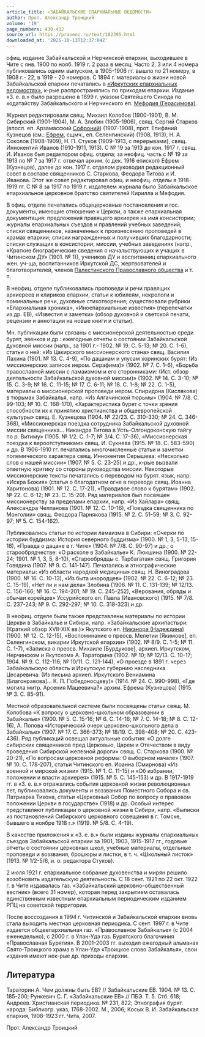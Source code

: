 ```yaml
---
article_title: «ЗАБАЙКАЛЬСКИЕ ЕПАРХИАЛЬНЫЕ ВЕДОМОСТИ»
author: Прот. Александр Троицкий
volume: '19'
page_numbers: 430-432
source_url: https://pravenc.ru/text/182395.html
downloaded_at: '2025-10-13T12:37:04Z'
---
```


офиц. издание Забайкальской и Нерчинской епархии, выходившее в Чите с янв. 1900 по нояб. 1919 г. 2 раза в месяц. Часто 2, 3 или 4 номера публиковались одним выпуском, в 1905-1906 гг. вышло по 21 номеру, в 1908 г.- 22, в 1919 - 20 номеров. С 1894 г. материалы о жизни новой Забайкальской епархии печатались в [«Иркутских епархиальных ведомостях»](<https://pravenc.ru/text/ Иркутских епархиальных ведомостях .html>), к-рые распространялись по приходам епархии. Издание «З. е. в.» было разрешено в 1899 г. указом Святейшего Синода по ходатайству Забайкальского и Нерчинского еп. [Мефодия (Герасимова)](<https://pravenc.ru/text/Мефодия (Герасимова).html>).

Журнал редактировали свящ. Михаил Колобов (1900-1901), В. М. Сибирский (1901-1904), М. А. Злобин (1905-1906), свящ. Сергий Старков (впосл. еп. Арзамасский [Софроний](https://pravenc.ru/text/Софроний.html)) (1907-1908), прот. Епифаний Кузнецов (см.: [Ефрем](https://pravenc.ru/text/Ефрем.html), сщмч., еп. Селенгинский) (1908, 1913), Н. А. Соколов (1908-1909), Н. П. Стуков (1909-1913, с перерывами), свящ. Иннокентий Иванов (1910-1911, 1913). С № 19 за 1913 до кон. 1917 г. свящ. И. Иванов был редактором офиц. отдела; за неофиц. часть с № 19 за 1913 по № 7 за 1917 г. отвечал архим. (с дек. 1916 епископ) Ефрем (Кузнецов), далее до кон. 1917 г. отделом руководил редакционный совет в составе священников С. Старкова, Феодора Титова и И. Иванова. Этот же совет редактировал офиц. и неофиц. отделы в 1918-1919 гг. С № 8 за 1917 по 1919 г. издателем журнала было Забайкальское епархиальное церковное братство святителей Кирилла и Мефодия.

В офиц. отделе печатались общецерковные постановления и гос. документы, имеющие отношение к Церкви, а также епархиальная документация: предложения правящего архиерея на имя консистории; журналы епархиальных съездов и правлений учебных заведений; списки священников, назначенных к произнесению проповедей в храмах епархии; списки награжденных и получивших благодарности; списки служащих в консистории, миссии, учебных заведениях (напр., «Краткие биографические сведения о начальствующих и учащих в Читинском ДУ» (1901. № 1)), учеников ДУ и воспитанниц епархиального жен. уч-ща, воспитанников Иркутской ДС, жертвователей и благотворителей, членов [Палестинского Православного общества](<https://pravenc.ru/text/Палестинского Православного общества.html>) и т. п.

В неофиц. отделе публиковались проповеди и речи правящих архиереев и клириков епархии, статьи к юбилеям, некрологи и поминальные речи, духовные стихотворения; существовали рубрики «Епархиальная хроника», «Иноепархиальные известия» (перепечатки из др. ЕВ), «Известия и заметки» (обзор духовной и светской печати, рецензии и аннотации на новые книги и статьи).

Мн. публикации были связаны с миссионерской деятельностью среди бурят, эвенков и др.: ежегодные отчеты о состоянии Забайкальской духовной миссии (напр., за 1901 г.- 1902. № 19. С. 5-13; № 20. С. 1-6), статьи о ней: «Из Цакирского миссионерского стана» свящ. Василия Лахина (1901. № 13. С. 4-9), «По дацанам и улусам хоринских бурят: (Из миссионерских записок иером. Серафима)» (1902. № 7. С. 1-6), «Борьба православной миссии с ламаизмом и его сторонниками: (Ист. обзор деятельности Забайкальской духовной миссии)» (1902. № 14. С. 3-10; № 15. С. 3-9; № 16. С. 11-15; № 17. С. 6-11; № 18. С. 1-8; № 22. С. 1-5), материалы о миссионерской проповеди иером. Спиридона (Кислякова) в тюрьмах Забайкалья, напр. «Из Алгачинской тюрьмы» (1904. № 7/8. С. 99-103; № 10. С. 168-170), «Характеристика бурят с точки зрения способности их к принятию христианства и общеевропейской культуры» свящ. Е. Кузнецова (1904. № 22/23. С. 310-330; № 24. С. 346-368), «Миссионерская поездка сотрудника Забайкальской духовной миссии священника… Никандра Титова в Усть-Олгондоконскую тайгу по р. Витиму» (1905. № 1/2. С. 1-7; № 3/4. С. 17-36), «Миссионерская поездка к вероотступникам» свящ. И. Сукнева (1915. № 18. С. 583-590) и др. В 1906-1910 гг. печатались многочисленные статьи и заметки полемического характера свящ. Иннокентия Серышева: «Несколько слов о нашей миссии» (1907. № 5. С. 23-25) и др., к-рые вызвали ответную критику со стороны руководства миссии. Некоторые миссионерские тексты печатались с переводом на бурят. язык, напр. «Искра Божия» (статья о благодатном огне в переводе свящ. Иоанна Харитонова) (1901. № 12. С. 17-21), «Правдивое слово к бурятам» (1902. № 22. С. 6-12; № 23. С. 15-20). Ряд материалов был посвящен миссионерству за пределами епархии, напр. «Из Хайлара» свящ. Александра Челпанова (1901. № 12. С. 10-16), «Поездка священника по Монголии» свящ. Феодора Парнякова (1915. № 2. С. 51-59; № 3. С. 92-97; № 5. С. 154-162).

Публиковались статьи по истории ламаизма в Сибири: «Очерки по истории буддизма: История северного буддизма» (1900. № 1, 3, 5-13, 15-18), «Правда о дацане в г. Чите» (1904. № 7/8. С. 90-97) и др.; о старообрядчестве: «О расколе в Забайкалье» К. Люкшина (1900. № 22-24; 1901. № 1, 3, 5, 8-10), «Старообрядцы с. Тарбагатая» свящ. Григория Говядина (1907. № 9. С. 141-147). Печатались и этнографические материалы: «Из области народной медицины» свящ. Н. Виноградова (1900. № 16. С. 10-13), «Из быта инородцев» (1902. № 22. С. 6-12; № 23. С. 15-19), «Нет ли и нам дела» Злобина (1906. № 11. С. 131-139; № 12/13. С. 156-166; № 16. С. 194-201; № 19. С. 245-252), «Верования, обряды и обычаи корейцев» Уссурийского еп. Павла (Ивановского) (1915. № 7/8. С. 237-243; № 9. С. 292-297; № 10. С. 318-323) и др.

В неофиц. отделе были также представлены материалы по истории Церкви в Забайкалье и Сибири, напр. «Забайкальские архипастыри: (Краткий обзор XVII-XIX вв.)» Якутского еп. [Никанора (Надеждина)](<https://pravenc.ru/text/Никанора (Надеждина).html>) (1900. № 12. С. 12-15), «Воспоминание о преосв. Мелетии [Якимове], еп. Селенгинском, викарии Иркутской епархии» (1902. № 8/9. С. 1-5; № 11. С. 1-7), «Записка о преосв. Михаиле [Бурдукове], архиеп. Иркутском, Нерчинском и Якутском» А. Тараторина (1902. № 10; № 12/13. С. 10-17; 1904. № 9. С. 112-116; № 10/11. С. 121-144), «О проезде в 1891 г. через Забайкальскую область и Иркутскую губернию наследника Цесаревича: (Из письма архиеп. Иркутского Вениамина [Благонравова]… К. П. Победоносцеву)» (1914. № 24. С. 990-998), «Где могила митр. Арсения Мацеевича?» архим. Ефрема (Кузнецова) (1915. № 3. С. 85-91).

Местной образовательной системе были посвящены статьи свящ. М. Колобова «К вопросу о церковно-школьном образовании в Забайкалье» (1900. № 5. С. 15-16; № 6. С. 14-16; № 7. С. 14-18; № 8. С. 12-16), А. Попова «Исторический очерк церковно-школьного дела в Забайкалье» (1907. № 17. С. 366-373; № 18/19. С. 398-408; № 20. С. 423-436). Ряд публикаций освещал актуальные события: «О долге сибирских священников пред Церковью, Царем и Отечеством в виду проведения Сибирской железной дороги» свящ. С. Старкова (1900. № 20-21), «По вопросам церковной реформы: О выборном начале» (1907. № 10. С. 178-207), статьи Читинского еп. Иоанна (Смирнова) «Из военной и мирской жизни» (1915. № 1. С. 11-15) и «Об избрании, положении и власти архиерея» (1915. № 5. С. 145-153) и др. В 1917-1919 гг. в «З. е. в.» отражались события церковной жизни революционных лет, публиковались документы и воззвания Поместного Собора и св. Патриарха Тихона, статьи «Церковный Собор по вопросу о правовом положении Церкви в государстве» (1918) и др. Особый интерес представляют публикации о церковной жизни в Сибири, напр. «Выписки из постановлений Сибирского церковного совещания в г. Томске, бывшего в ноябре 1918 г.» (1919. № 5/8. С. 4-19).

В качестве приложения к «З. е. в.» были изданы журналы епархиальных съездов Забайкальской епархии за 1901, 1903, 1915-1917 гг., годовые отчеты о состоянии церковных школ, учебные материалы, отдельные проповеди и воззвания, брошюры и листки, в т. ч. «Школьный листок» (1913. № 1/2-5/6, и. о. редактора Стуков).

2 июля 1921 г. епархиальное собрание духовенства и мирян решило возобновить издательскую деятельность. С 18 сент. 1921 по 22 окт. 1922 г. в Чите издавалась газ. «Забайкальский церковно-общественный вестник» (всего 31 номер), которая перед закрытием оставалась единственным известным епархиальным периодическим изданием РПЦ на советской территории.

После воссоздания в 1994 г. Читинской и Забайкальской епархии вновь стала выходить местная церковная периодика. С сент. 1997 г. в Чите издается общеепархиальная газ. «Православное Забайкалье» (с 2004 еженедельно), с 2000 г. в Улан-Удэ газ. Бурятского благочиния «Православная Бурятия». В 2001-2003 гг. выходил ежегодный альманах Свято-Троицкого храма в Улан-Удэ «Троицкое слово Забайкалья», свои издания имеют нек-рые др. приходы епархии.

## Литература

Тараторин А. Чем должны быть ЕВ? // Забайкальские ЕВ. 1904. № 13. С. 185-200; Рункевич С. Г. «Забайкальские ЕВ» // ПБЭ. Т. 5. Стб. 618; Андреев. Христианская периодика. № 231, 822; Этнография бурят. народа: Библиогр. указ, 1768-2002. М., 2006; Косых В. И. Забайкальская епархия, 1908-1923 гг. Чита, 2007.

Прот. Александр Троицкий
